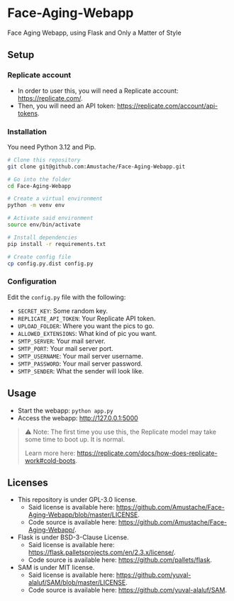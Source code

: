 # Face-Aging-Webapp

Face Aging Webapp, using Flask and Only a Matter of Style

## Setup

### Replicate account

- In order to user this, you will need a Replicate account: https://replicate.com/.
- Then, you will need an API token: https://replicate.com/account/api-tokens.

### Installation

You need Python 3.12 and Pip.

```bash
# Clone this repository
git clone git@github.com:Amustache/Face-Aging-Webapp.git

# Go into the folder
cd Face-Aging-Webapp

# Create a virtual environment
python -m venv env

# Activate said environment
source env/bin/activate

# Install dependencies
pip install -r requirements.txt

# Create config file
cp config.py.dist config.py
```

### Configuration

Edit the `config.py` file with the following:
- `SECRET_KEY`: Some random key.
- `REPLICATE_API_TOKEN`: Your Replicate API token.
- `UPLOAD_FOLDER`: Where you want the pics to go.
- `ALLOWED_EXTENSIONS`: What kind of pic you want.
- `SMTP_SERVER`: Your mail server.
- `SMTP_PORT`: Your mail server port.
- `SMTP_USERNAME`: Your mail server username.
- `SMTP_PASSWORD`: Your mail server password.
- `SMTP_SENDER`: What the sender will look like.

## Usage

- Start the webapp: `python app.py`
- Access the webapp: <http://127.0.0.1:5000>

> ⚠️ Note: The first time you use this, the Replicate model may take some time to boot up. It is normal.
> 
> Learn more here: https://replicate.com/docs/how-does-replicate-work#cold-boots.

## Licenses

- This repository is under GPL-3.0 license.
    - Said license is available here: https://github.com/Amustache/Face-Aging-Webapp/blob/master/LICENSE.
    - Code source is available here: https://github.com/Amustache/Face-Aging-Webapp/.
- Flask is under BSD-3-Clause License.
    - Said license is available here: https://flask.palletsprojects.com/en/2.3.x/license/.
    - Code source is available here: https://github.com/pallets/flask.
- SAM is under MIT license.
    - Said license is available here: https://github.com/yuval-alaluf/SAM/blob/master/LICENSE.
    - Code source is available here: https://github.com/yuval-alaluf/SAM.
